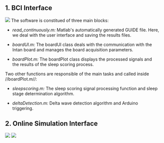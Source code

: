 ## 1. BCI Interface
![](https://user-images.githubusercontent.com/41677251/43193330-0df91334-9000-11e8-83e9-621514abfa70.PNG)
The software is constitued of three main blocks:

* _read_continuously.m:_ Matlab's automatically generated GUIDE file. Here, we deal with the user interface and saving the results files.

* _boardUI.m:_ The boardUI class deals with the communication with the Intan board and manages the board acquisition parameters.

* _boardPlot.m:_ The boardPlot class displays the processed signals and the results of the sleep scoring process.

Two other functions are responsible of the main tasks and called inside //boardPlot.m//:

* _sleepscoring.m:_ The sleep scoring signal processing function and sleep stage determination algorithm.

* _deltaDetection.m:_ Delta wave detection algorithm and Arduino triggering.

## 2. Online Simulation Interface

![](https://user-images.githubusercontent.com/41677251/43524149-cb569a02-959e-11e8-8704-a132ff567805.png)
![](https://user-images.githubusercontent.com/41677251/43524489-bc1eb8f2-959f-11e8-8b52-90ca7a7f9a4c.png)